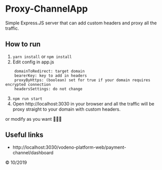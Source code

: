 # Proxy-ChannelApp
Simple Express.JS server that can add custom headers and proxy all the traffic.

## How to run
1. `yarn install` or `npm install`
2. Edit config in app.js
```
    domainToRedirect: target domain
    bearerKey: key to add in headers
    proxyByHttps: (boolean) set for true if your domain requires encrypted connection
    headersSettings: do not change
```
3. `npm run start`
4. Open http://localhost:3030 in your browser and all the traffic will be proxy straight to your domain with custom headers.

or modify as you want 🤷🏻‍♂️

## Useful links
* http://localhost:3030/vodeno-platform-web/payment-channel/dashboard

&copy; 10/2019
